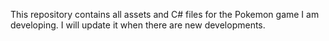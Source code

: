 This repository contains all assets and C# files for the Pokemon game I am developing. I will update it when there are new developments.
